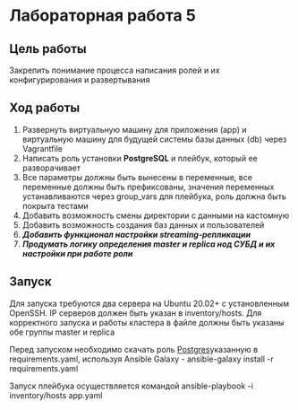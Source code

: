 # Лабораторная работа 5

## Цель работы

Закрепить понимание процесса написания ролей и их конфигурирования и развертывания

## Ход работы

1. Развернуть виртуальную машину для приложения (app) и виртуальную машину для будущей системы базы данных (db) через Vagrantfile
2. Написать роль установки **PostgreSQL** и плейбук, который ее разворачивает
3. Все параметры должны быть вынесены в переменные, все переменные должны быть префиксованы, значения переменных устанавливаются через group_vars для плейбука, роль должна быть покрыта тестами
4. Добавить возможность смены директории с данными на кастомную
5. Добавить возможность создания баз данных и пользователей
6. ***Добавить функционал настройки streaming-репликации***
7. ***Продумать логику определения master и replica нод СУБД и их настройки при работе роли***

## Запуск

Для запуска требуются два сервера на Ubuntu 20.02+ с установленным OpenSSH. IP серверов должен быть указан в inventory/hosts. Для корректного запуска и работы кластера в файле должны быть указаны обе группы master и replica

Перед запуском необходимо скачать роль [Postgres](https://gitlab.com/ansible-roles-iac/postgres)указанную в requirements.yaml, используя Ansible Galaxy - ansible-galaxy install -r requirements.yaml

Запуск плейбука осуществляется командой ansible-playbook -i inventory/hosts app.yaml
